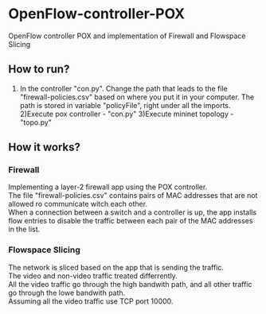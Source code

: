 # OpenFlow-controller-POX
OpenFlow controller POX and implementation of Firewall and Flowspace Slicing<br>
## How to run?
1) In the controller "con.py". Change the path that leads to the file "firewall-policies.csv" based on where you put it in your computer.
    The path is stored in variable "policyFile", right under all the imports.
2)Execute pox controller - "con.py" 
3)Execute mininet topology - "topo.py"
## How it works?
### Firewall
Implementing a layer-2 firewall app using the POX controller.<br>
The file "firewall-policies.csv" contains pairs of MAC addresses that are not allowed ro communicate witch each other.<br>
When a connection between a switch and a controller is up, the app installs flow entries to disable the traffic between each pair of the MAC addresses in the list.
### Flowspace Slicing
The network is sliced based on the app that is sending the traffic.<br>
The video and non-video traffic treated differrently.<br>
All the video traffic go through the high bandwith path, and all other traffic go through the lowe bandwith path. <br>
Assuming all the video traffic use TCP port 10000.
